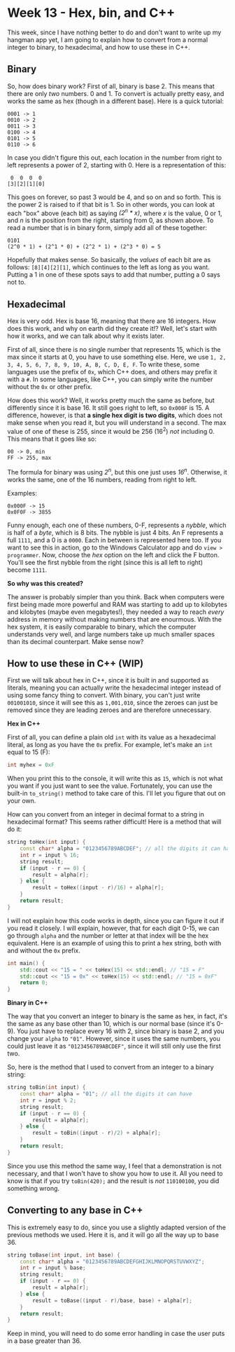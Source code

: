 # Week 13 - Hex, bin, and C++

This week, since I have nothing better to do and don't want to write up my hangman app yet, I am going to explain how to convert from a normal integer to binary, to hexadecimal, and how to use these in C++.

## Binary

So, how does binary work? First of all, binary is base 2. This means that there are only *two* numbers. 0 and 1. To convert is actually pretty easy, and works the same as hex (though in a different base). Here is a quick tutorial:

```
0001 -> 1
0010 -> 2
0011 -> 3
0100 -> 4
0101 -> 5
0110 -> 6
```

In case you didn't figure this out, each location in the number from right to left represents a power of 2, starting with 0. Here is a representation of this:

```
 0  0  0  0
[3][2][1][0]
```

This goes on forever, so past 3 would be 4, and so on and so forth. This is the power 2 is raised to if that bit is 1. So in other words, you can look at each "box" above (each bit) as saying *(2<sup>n</sup> * x)*, where *x* is the value, 0 or 1, and *n* is the position from the right, starting from 0, as shown above. To read a number that is in binary form, simply add all of these together:

```
0101
(2^0 * 1) + (2^1 * 0) + (2^2 * 1) + (2^3 * 0) = 5
```

Hopefully that makes sense. So basically, the *values* of each bit are as follows: `[8][4][2][1]`, which continues to the left as long as you want. Putting a 1 in one of these spots says to add that number, putting a 0 says not to.

## Hexadecimal

Hex is very odd. Hex is base 16, meaning that there are 16 integers. How does this work, and why on earth did they create it!? Well, let's start with how it works, and we can talk about why it exists later.

First of all, since there is no single number that represents 15, which is the max since it starts at 0, you have to use something else. Here, we use `1, 2, 3, 4, 5, 6, 7, 8, 9, 10, A, B, C, D, E, F`. To write these, some languages use the prefix of `0x`, which C++ does, and others may prefix it with a `#`. In some languages, like C++, you can simply write the number without the `0x` or other prefix.

How does this work? Well, it works pretty much the same as before, but differently since it is base 16. It still goes right to left, so `0x000F` is 15. A difference, however, is that **a single hex digit is two digits**, which does not make sense when you read it, but you will understand in a second. The max value of one of these is 255, since it would be 256 (16<sup>2</sup>) *not* including 0. This means that it goes like so:

```
00 -> 0, min
FF -> 255, max
```

The formula for binary was using *2<sup>n</sup>*, but this one just uses *16<sup>n</sup>*. Otherwise, it works the same, one of the 16 numbers, reading from right to left.

Examples:

```
0x000F -> 15
0x0F0F -> 3855
```

Funny enough, each one of these numbers, 0-F, represents a *nybble*, which is half of a *byte*, which is 8 bits. The nybble is just 4 bits. An F represents a full `1111`, and a 0 is a `0000`. Each in between is represented here too. If you want to see this in action, go to the Windows Calculator app and do `view > programmer`. Now, choose the *hex* option on the left and click the F button. You'll see the first nybble from the right (since this is all left to right) become `1111`.

**So why was this created?**

The answer is probably simpler than you think. Back when computers were first being made more powerful and RAM was starting to add up to kilobytes and kilobytes (maybe even megabytes!), they needed a way to reach *every* address in memory without making numbers that are enourmous. With the hex system, it is easily comparable to binary, which the computer understands very well, and large numbers take up much smaller spaces than its decimal counterpart. Make sense now?

## How to use these in C++ (WIP)

First we will talk about hex in C++, since it is built in and supported as literals, meaning you can actually write the hexadecimal integer instead of using some fancy thing to convert. With binary, you can't just write `001001010`, since it will see this as `1,001,010`, since the zeroes can just be removed since they are leading zeroes and are therefore unnecessary.

**Hex in C++**

First of all, you can define a plain old `int` with its value as a hexadecimal literal, as long as you have the `0x` prefix. For example, let's make an `int` equal to 15 (F):

```c++
int myhex = 0xF
```

When you print this to the console, it will write this as `15`, which is not what you want if you just want to see the value. Fortunately, you can use the built-in `to_string()` method to take care of this. I'll let you figure that out on your own.

How can you convert from an integer in decimal format to a string in hexadecimal format? This seems rather difficult! Here is a method that will do it:

```c++
string toHex(int input) {
	const char* alpha = "0123456789ABCDEF"; // all the digits it can have
	int r = input % 16;
	string result;
	if (input - r == 0) {
		result = alpha[r];
	} else {
		result = toHex((input - r)/16) + alpha[r];
	}
	return result;
}
```

I will not explain how this code works in depth, since you can figure it out if you read it closely. I will explain, however, that for each digit 0-15, we can go through `alpha` and the number or letter at that index will be the hex equivalent. Here is an example of using this to print a hex string, both with and without the `0x` prefix.

```c++
int main() {
	std::cout << "15 = " << toHex(15) << std::endl; // "15 = F"
	std::cout << "15 = 0x" << toHex(15) << std::endl; // "15 = 0xF"
	return 0;
}
```

**Binary in C++**

The way that you convert an integer to binary is the same as hex, in fact, it's the same as any base other than 10, which is our normal base (since it's 0-9). You just have to replace every 16 with 2, since binary is base 2, and you change your `alpha` to `"01"`. However, since it uses the same numbers, you could just leave it as `"0123456789ABCDEF"`, since it will still only use the first two.

So, here is the method that I used to convert from an integer to a binary string:

```c++
string toBin(int input) {
	const char* alpha = "01"; // all the digits it can have
	int r = input % 2;
	string result;
	if (input - r == 0) {
		result = alpha[r];
	} else {
		result = toBin((input - r)/2) + alpha[r];
	}
	return result;
}
```

Since you use this method the same way, I feel that a demonstration is not necessary, and that I won't have to show you how to use it. All you need to know is that if you try `toBin(420);` and the result is *not* `110100100`, you did something wrong.

## Converting to any base in C++

This is extremely easy to do, since you use a slightly adapted version of the previous methods we used. Here it is, and it will go all the way up to base 36.

```c++
string toBase(int input, int base) {
	const char* alpha = "0123456789ABCDEFGHIJKLMNOPQRSTUVWXYZ";
	int r = input % base;
	string result;
	if (input - r == 0) {
		result = alpha[r];
	} else {
		result = toBase((input - r)/base, base) + alpha[r];
	}
	return result;
}
```

Keep in mind, you will need to do some error handling in case the user puts in a base greater than 36.
